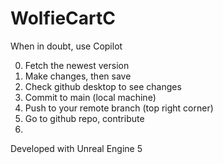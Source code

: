 # WolfieCartC
When in doubt, use Copilot

0. Fetch the newest version
1. Make changes, then save
2. Check github desktop to see changes
3. Commit to main (local machine)
4. Push to your remote branch (top right corner)
5. Go to github repo, contribute
6. 

Developed with Unreal Engine 5
